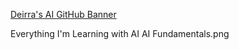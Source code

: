 [Deirra's AI GitHub Banner](https://github.com/ccieby30/AI/blob/main/AI%20Fundamentals.png)

Everything I'm Learning with AI
AI Fundamentals.png
